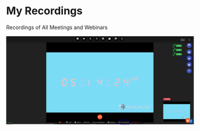 # My Recordings

Recordings of All Meetings and Webinars

![](../../.gitbook/assets/image%20%28184%29.png)

